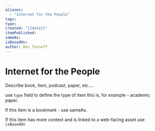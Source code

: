 ```yaml
---
aliases:
  - "Internet for the People"
tags: 
type: 
created: "{{date}}"
itemPublished: 
sameAs: 
isBasedOn: 
author: Ben Tarnoff
---
```

# Internet for the People

Describe book, item, podcast, paper, etc....

use `type` field to define the type of item this is, for example - academic paper. 

If this item is a bookmark - use sameAs.

If this item has more context and is linked to a web-facing asset use `isBasedOn`